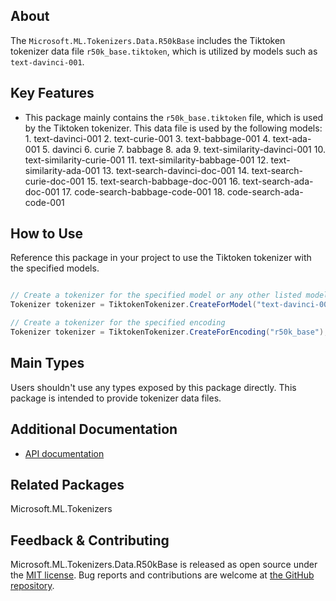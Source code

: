 ## About

The `Microsoft.ML.Tokenizers.Data.R50kBase` includes the Tiktoken tokenizer data file `r50k_base.tiktoken`, which is utilized by models such as `text-davinci-001`.

## Key Features

* This package mainly contains the `r50k_base.tiktoken` file, which is used by the Tiktoken tokenizer. This data file is used by the following models:
      1. text-davinci-001
      2. text-curie-001
      3. text-babbage-001
      4. text-ada-001
      5. davinci
      6. curie
      7. babbage
      8. ada
      9. text-similarity-davinci-001
     10. text-similarity-curie-001
     11. text-similarity-babbage-001
     12. text-similarity-ada-001
     13. text-search-davinci-doc-001
     14. text-search-curie-doc-001
     15. text-search-babbage-doc-001
     16. text-search-ada-doc-001
     17. code-search-babbage-code-001
     18. code-search-ada-code-001

## How to Use

Reference this package in your project to use the Tiktoken tokenizer with the specified models.

```csharp

// Create a tokenizer for the specified model or any other listed model name
Tokenizer tokenizer = TiktokenTokenizer.CreateForModel("text-davinci-001");

// Create a tokenizer for the specified encoding
Tokenizer tokenizer = TiktokenTokenizer.CreateForEncoding("r50k_base");

```

## Main Types

Users shouldn't use any types exposed by this package directly. This package is intended to provide tokenizer data files.

## Additional Documentation

* [API documentation](https://learn.microsoft.com/en-us/dotnet/api/microsoft.ml.tokenizers)

## Related Packages

<!-- The related packages associated with this package -->
Microsoft.ML.Tokenizers

## Feedback & Contributing

Microsoft.ML.Tokenizers.Data.R50kBase is released as open source under the [MIT license](https://licenses.nuget.org/MIT). Bug reports and contributions are welcome at [the GitHub repository](https://github.com/dotnet/machinelearning).
